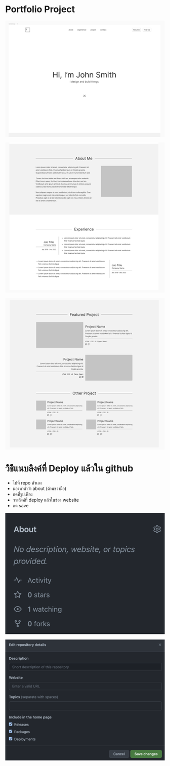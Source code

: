 # Portfolio Project

![image](./images/1.png)

![image](./images/2.png)

![image](./images/3.png)

# วิธีแนบลิงค์ที่ Deploy แล้วใน github

- ไปที่ repo ตัวเอง
- มองหาคำว่า about (ด้านขวามือ)
- กดที่รูปเฟือง
- วางลิงค์ที่ deploy แล้วในช่อง website
- กด save

![image](./images/4.png)

![image](./images/5.png)
